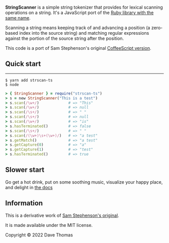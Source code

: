 **StringScanner** is a simple string tokenizer that provides for lexical
scanning operations on a string. It's a JavaScript port of the [Ruby
library with the same name](http://ruby-doc.org/core/classes/StringScanner.html).

Scanning a string means keeping track of and advancing a position (a
zero-based index into the source string) and matching regular expressions
against the portion of the source string after the position.

This code is a port of Sam Stephenson's original [CoffeeScript version](http://github.com/sstephenson/strscan-js).

## Quick start
-------------------------------------------------------------------------

~~~ 
$ yarn add strscan-ts
$ node
~~~

~~~ ruby
> { StringScanner } = require("strscan-ts")
> s = new StringScanner("This is a test")
> s.scan(/\w+/)             # => "This"
> s.scan(/\w+/)             # => null
> s.scan(/\s+/)             # => " "
> s.scan(/\s+/)             # => null
> s.scan(/\w+/)             # => "is"
> s.hasTerminated()         # => false
> s.scan(/\s+/)             # => " "
> s.scan(/(\w+)\s+(\w+)/)   # => "a test"
> s.getMatch()              # => "a test"
> s.getCapture(0)           # => "a"
> s.getCapture(1)           # => "test"
> s.hasTerminated()         # => true
~~~

## Slower start

Go get a hot drink, put on some soothing music, visualize your happy place, and
delight in [the
docs](https://pragdave.github.io/strscan-ts/)

## Information

This is a derivative work of [Sam Stephenson's original](http://github.com/sstephenson/strscan-js).

It is made available under the MIT license.

Copyright © 2022 Dave Thomas
